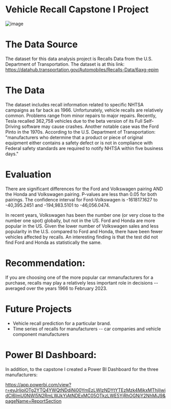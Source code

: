 # Vehicle Recall Capstone I Project


![image](https://user-images.githubusercontent.com/23224784/229323600-ed8b292e-856d-407a-9d52-073ac07f355c.png)


# The Data Source

The dataset for this data analysis project is Recalls Data from the U.S. Department of Transportation. The dataset is at this link: https://datahub.transportation.gov/Automobiles/Recalls-Data/6axg-epim


# The Data

The dataset includes recall information related to specific NHTSA campaigns as far back as 1966. Unfortunately, vehicle recalls are relatively common. Problems range from minor repairs to major repairs. Recently, Tesla recalled 362,758 vehicles due to the beta version of its Full Self-Driving software may cause crashes. Another notable case was the Ford Pinto in the 1970s. According to the U.S. Department of Transportation: "manufacturers who determine that a product or piece of original equipment either contains a safety defect or is not in compliance with Federal safety standards are required to notify NHTSA within five business days."

# Evaluation 

There are significant differences for the Ford and Volkswagen pairing AND the Honda and Volkswagen pairing. P-values are less than 0.05 for both pairings.
The confidence interval for Ford-Volkswagen is -161817.1627 to -40,395.2451 and -194,983.5101 to -46,056.0474. 

In recent years, Volkswagen has been the number one (or very close to the number one spot) globally, but not in the US. Ford and Honda are more 
popular in the US. Given the lower number of Volkswagen sales and less popularity in the U.S. compared to Ford and Honda, there have been fewer 
vehicles affected by recalls. An interesting finding is that the test did not find Ford and Honda as statistically the same. 

# Recommendation:

If you are choosing one of the more popular car mmanufacturers for a purchase, recalls may play a relatively less important role in decisions -- averaged over the years 1966 to February 2023. 

# Future Projects

* Vehicle recall prediction for a particular brand. 
* Time series of recalls for manufacturers -- car companies and vehicle component manufacturers


# Power BI Dashboard: 

In addition, to the capstone I created a Power BI Dashboard for the three manufacturers:

https://app.powerbi.com/view?r=eyJrIjoiOTg2YTQ4YWQtNDdiNi00YmEzLWIzNDYtYTEzMzk4MjkxMThjIiwidCI6ImU0NWI5N2RmLWJkYjAtNDExMC05OTkzLWE5YjRhOGNjY2NhMiJ9&pageName=ReportSection




